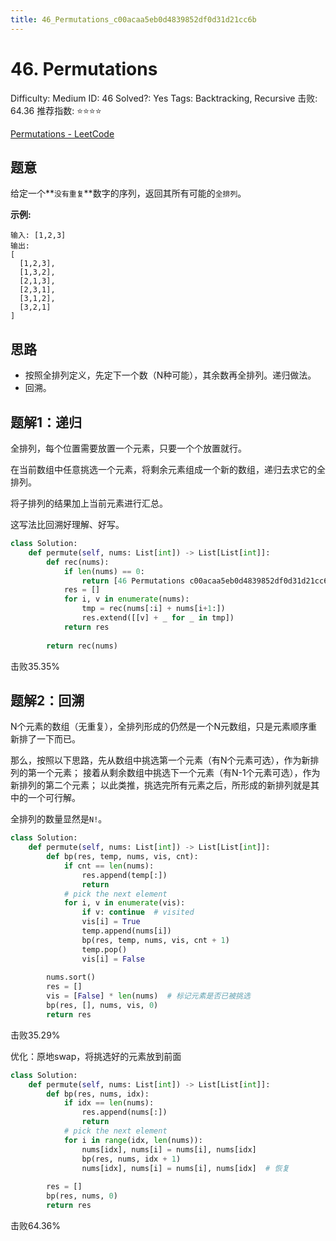 ```yaml
---
title: 46_Permutations_c00acaa5eb0d4839852df0d31d21cc6b
---
```


# 46. Permutations

Difficulty: Medium
ID: 46
Solved?: Yes
Tags: Backtracking, Recursive
击败: 64.36
推荐指数: ⭐⭐⭐⭐

[Permutations - LeetCode](https://leetcode.com/problems/permutations/)

## 题意

给定一个**`没有重复`**数字的序列，返回其所有可能的`全排列`。

**示例:**

```
输入: [1,2,3]
输出:
[
  [1,2,3],
  [1,3,2],
  [2,1,3],
  [2,3,1],
  [3,1,2],
  [3,2,1]
]
```

## 思路

- 按照全排列定义，先定下一个数（N种可能），其余数再全排列。递归做法。
- 回溯。

## 题解1：递归

全排列，每个位置需要放置一个元素，只要一个个放置就行。

在当前数组中任意挑选一个元素，将剩余元素组成一个新的数组，递归去求它的全排列。

将子排列的结果加上当前元素进行汇总。

这写法比回溯好理解、好写。

```python
class Solution:
    def permute(self, nums: List[int]) -> List[List[int]]:
        def rec(nums):
            if len(nums) == 0:
                return [46 Permutations c00acaa5eb0d4839852df0d31d21cc6b](.md)
            res = []
            for i, v in enumerate(nums):
                tmp = rec(nums[:i] + nums[i+1:])
                res.extend([[v] + _ for _ in tmp])
            return res
        
        return rec(nums)
```

击败35.35%

## 题解2：回溯

N个元素的数组（无重复），全排列形成的仍然是一个N元数组，只是元素顺序重新排了一下而已。

那么，按照以下思路，先从数组中挑选第一个元素（有N个元素可选），作为新排列的第一个元素；
接着从剩余数组中挑选下一个元素（有N-1个元素可选），作为新排列的第二个元素；
以此类推，挑选完所有元素之后，所形成的新排列就是其中的一个可行解。

全排列的数量显然是`N!`。

```python
class Solution:
    def permute(self, nums: List[int]) -> List[List[int]]:
        def bp(res, temp, nums, vis, cnt):
            if cnt == len(nums):
                res.append(temp[:])
                return
            # pick the next element
            for i, v in enumerate(vis):
                if v: continue  # visited
                vis[i] = True
                temp.append(nums[i])
                bp(res, temp, nums, vis, cnt + 1)
                temp.pop()
                vis[i] = False
        
        nums.sort()
        res = []
        vis = [False] * len(nums)  # 标记元素是否已被挑选
        bp(res, [], nums, vis, 0)
        return res
```

击败35.29%

优化：原地swap，将挑选好的元素放到前面

```python
class Solution:
    def permute(self, nums: List[int]) -> List[List[int]]:
        def bp(res, nums, idx):
            if idx == len(nums):
                res.append(nums[:])
                return
            # pick the next element
            for i in range(idx, len(nums)):
                nums[idx], nums[i] = nums[i], nums[idx]
                bp(res, nums, idx + 1)
                nums[idx], nums[i] = nums[i], nums[idx]  # 恢复
        
        res = []
        bp(res, nums, 0)
        return res
```

击败64.36%
